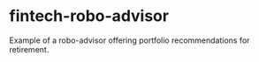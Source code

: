 # fintech-robo-advisor
Example of a robo-advisor offering portfolio recommendations for retirement.
